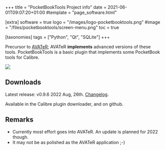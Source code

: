+++
title = "PocketBookTools Project info"
date = 2021-06-01T09:07:20+01:00
#template = "page_software.html"

[extra]
software = true
logo = "/images/logo-pocketbooktools.png"
#image = "/files/pocketbooktools/screen-menu.png"
toc = true

[taxonomies]
tags = ["Python", "Qt", "SQLite"]
+++

Precursor to [AVATeR](/software/avater/); AVATeR __implements__ advanced versions of these tools. PocketBookTools is a basic plugin that implements some PocketBook tools for Calibre. 

<!-- more -->

![](/files/pocketbooktools/screen-menu.png)

## Downloads

Latest release: v0.9.6 2022 Aug, 26th. [Changelog](/files/pocketbooktools/about.txt).

Available in the Calibre plugin downloader, and on github.

## Remarks
- Currently most effort goes into AVATeR. An update is planned for 2022 though.
- It may not be as polished as the AVATeR application ;-)
